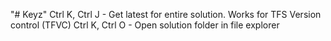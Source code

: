 "# Keyz" 
Ctrl K, Ctrl J - Get latest for entire solution. Works for TFS Version control (TFVC)
Ctrl K, Ctrl O - Open solution folder in file explorer